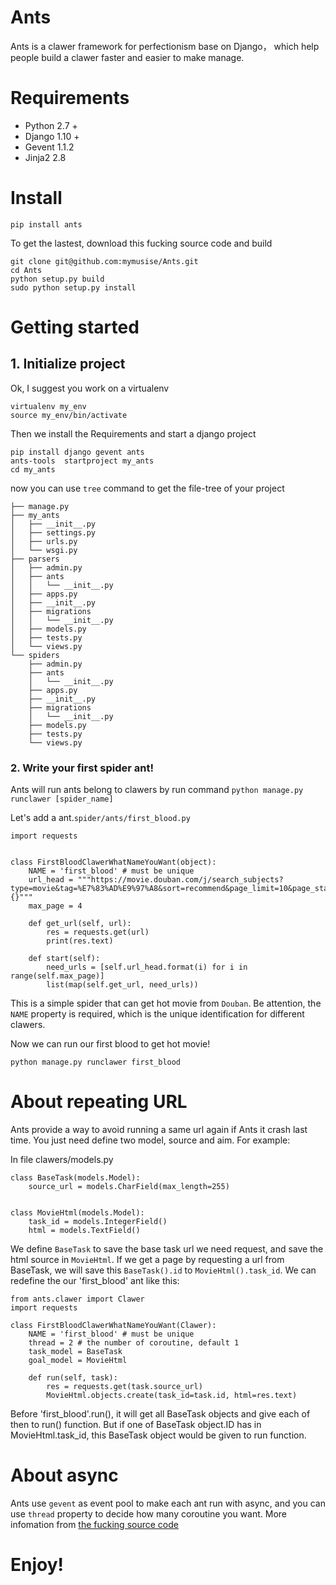 Ants
===

Ants is a clawer framework for perfectionism base on Django， which help people build a clawer faster and easier to make manage.

Requirements
===

- Python 2.7 +
- Django 1.10 +
- Gevent 1.1.2 
- Jinja2 2.8


Install 
===

	pip install ants
    
To get the lastest, download this fucking source code and build

	git clone git@github.com:mymusise/Ants.git
    cd Ants
    python setup.py build
    sudo python setup.py install
    

Getting started
====

## 1. Initialize project

Ok, I suggest you work on a virtualenv

	virtualenv my_env
    source my_env/bin/activate

Then we install the Requirements and start a django project

	pip install django gevent ants
    ants-tools  startproject my_ants
    cd my_ants
    
now you can use ``tree`` command to get the file-tree of your project

    ├── manage.py
    ├── my_ants
    │   ├── __init__.py
    │   ├── settings.py
    │   ├── urls.py
    │   └── wsgi.py
    ├── parsers
    │   ├── admin.py
    │   ├── ants
    │   │   └── __init__.py
    │   ├── apps.py
    │   ├── __init__.py
    │   ├── migrations
    │   │   └── __init__.py
    │   ├── models.py
    │   ├── tests.py
    │   └── views.py
    └── spiders
        ├── admin.py
        ├── ants
        │   └── __init__.py
        ├── apps.py
        ├── __init__.py
        ├── migrations
        │   └── __init__.py
        ├── models.py
        ├── tests.py
        └── views.py



### 2. Write your first spider ant!

Ants will run ants belong to clawers by run command `python manage.py runclawer [spider_name]`

Let's add a ant.``spider/ants/first_blood.py``

    import requests


    class FirstBloodClawerWhatNameYouWant(object):
        NAME = 'first_blood' # must be unique
        url_head = """https://movie.douban.com/j/search_subjects?type=movie&tag=%E7%83%AD%E9%97%A8&sort=recommend&page_limit=10&page_start={}"""
        max_page = 4

        def get_url(self, url):
            res = requests.get(url)
            print(res.text)

        def start(self):
            need_urls = [self.url_head.format(i) for i in range(self.max_page)]
            list(map(self.get_url, need_urls))


This is a simple spider that can get hot movie from `Douban`.
Be attention, the `NAME` property is required, which is the unique identification
for different clawers.

Now we can run our first blood to get hot movie!

    python manage.py runclawer first_blood


# About repeating URL

Ants provide a way to avoid running a same url again if Ants it crash last time. You just need define two model, source and aim. For example:

In file clawers/models.py 

    class BaseTask(models.Model):
        source_url = models.CharField(max_length=255)


    class MovieHtml(models.Model):
        task_id = models.IntegerField()
        html = models.TextField()

We define `BaseTask` to save the base task url we need request, and save the html source in `MovieHtml`. If we get a page by requesting a url from BaseTask, we will save this `BaseTask().id` to `MovieHtml().task_id`. We can redefine the our 'first_blood' ant like this:

    from ants.clawer import Clawer
    import requests

    class FirstBloodClawerWhatNameYouWant(Clawer):
        NAME = 'first_blood' # must be unique
        thread = 2 # the number of coroutine, default 1
        task_model = BaseTask
        goal_model = MovieHtml

        def run(self, task):
            res = requests.get(task.source_url)
            MovieHtml.objects.create(task_id=task.id, html=res.text)

Before 'first_blood'.run(), it will get all BaseTask objects and give each of then to run() function. But if one of BaseTask object.ID has in MovieHtml.task_id, this BaseTask object would be given to run function.

# About async

Ants use `gevent` as event pool to make each ant run with async, and you can use `thread` property to decide how many coroutine you want. More infomation from [the fucking source code](https://github.com/mymusise/Ants/blob/master/ants/utils.py#L74)

# Enjoy!